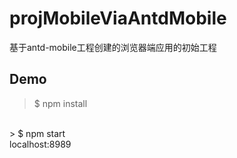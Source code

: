 # projMobileViaAntdMobile
基于antd-mobile工程创建的浏览器端应用的初始工程

## Demo
> $ npm install 
<br />
> $ npm start
<br />
localhost:8989
